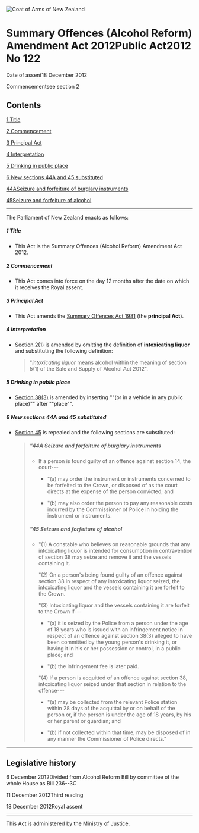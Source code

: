 ![Coat of Arms of New Zealand](/images/leg-crest.jpg)

# Summary Offences (Alcohol Reform) Amendment Act 2012Public Act2012 No 122

Date of assent18 December 2012

Commencementsee section 2

## Contents

[1 ][0][][0][Title][0]

[2 ][1][][1][Commencement][1]

[3 ][2][][2][Principal Act][2]

[4 ][3][][3][Interpretation][3]

[5 ][4][][4][Drinking in public place][4]

[6 ][5][][5][New sections 44A and 45 substituted][5]

[44A][6][][6][Seizure and forfeiture of burglary instruments][6]

[45][7][][7][Seizure and forfeiture of alcohol][7]

---

The Parliament of New Zealand enacts as follows:

##### 1 Title
    
*   This Act is the Summary Offences (Alcohol Reform) Amendment Act 2012\.

##### 2 Commencement
    
*   This Act comes into force on the day 12 months after the date on which it receives the Royal assent.

##### 3 Principal Act
    
*   This Act amends the [Summary Offences Act 1981][8] (the **principal Act**).

##### 4 Interpretation
    
*   [Section 2(1)][9] is amended by omitting the definition of **intoxicating liquor** and substituting the following definition:
    
    > "_intoxicating liquor_ means alcohol within the meaning of section 5(1) of the Sale and Supply of Alcohol Act 2012".
    
    

##### 5 Drinking in public place
    
*   [Section 38(3)][10] is amended by inserting ""(or in a vehicle in any public place)"" after ""place"".

##### 6 New sections 44A and 45 substituted
    
*   [Section 45][11] is repealed and the following sections are substituted:
    
    > ##### "44A Seizure and forfeiture of burglary instruments
    >     
    > *   If a person is found guilty of an offence against section 14, the court---
    >         
    >     *   "(a) may order the instrument or instruments concerned to be forfeited to the Crown, or disposed of as the court directs at the expense of the person convicted; and
    >     
    >     *   "(b) may also order the person to pay any reasonable costs incurred by the Commissioner of Police in holding the instrument or instruments.
    >     
    >     
    > 
    > ##### "45 Seizure and forfeiture of alcohol
    >     
    > *   "(1) A constable who believes on reasonable grounds that any intoxicating liquor is intended for consumption in contravention of section 38 may seize and remove it and the vessels containing it.
    >     
    >     "(2) On a person's being found guilty of an offence against section 38 in respect of any intoxicating liquor seized, the intoxicating liquor and the vessels containing it are forfeit to the Crown.
    >     
    >     "(3) Intoxicating liquor and the vessels containing it are forfeit to the Crown if---
    >         
    >     *   "(a) it is seized by the Police from a person under the age of 18 years who is issued with an infringement notice in respect of an offence against section 38(3) alleged to have been committed by the young person's drinking it, or having it in his or her possession or control, in a public place; and
    >     
    >     *   "(b) the infringement fee is later paid.
    >     
    >     "(4) If a person is acquitted of an offence against section 38, intoxicating liquor seized under that section in relation to the offence---
    >         
    >     *   "(a) may be collected from the relevant Police station within 28 days of the acquittal by or on behalf of the person or, if the person is under the age of 18 years, by his or her parent or guardian; and 
    >     
    >     *   "(b) if not collected within that time, may be disposed of in any manner the Commissioner of Police directs."
    >     
    >     
    > 
    > 
    
    

---

## Legislative history

6 December 2012Divided from Alcohol Reform Bill by committee of the whole House as Bill 236--3C

11 December 2012Third reading

18 December 2012Royal assent

---

This Act is administered by the Ministry of Justice.

[0]: http://www.legislation.govt.nz/act/public/2012/0122/latest/whole.html#DLM4925800
[1]: http://www.legislation.govt.nz/act/public/2012/0122/latest/whole.html#DLM4925801
[2]: http://www.legislation.govt.nz/act/public/2012/0122/latest/whole.html#DLM4925802
[3]: http://www.legislation.govt.nz/act/public/2012/0122/latest/whole.html#DLM4925808
[4]: http://www.legislation.govt.nz/act/public/2012/0122/latest/whole.html#DLM4925811
[5]: http://www.legislation.govt.nz/act/public/2012/0122/latest/whole.html#DLM4925812
[6]: http://www.legislation.govt.nz/act/public/2012/0122/latest/whole.html#DLM4925813
[7]: http://www.legislation.govt.nz/act/public/2012/0122/latest/whole.html#DLM4925814
[8]: http://www.legislation.govt.nz/act/public/2012/0122/latest/link.aspx?id=DLM53347
[9]: http://www.legislation.govt.nz/act/public/2012/0122/latest/link.aspx?id=DLM53353
[10]: http://www.legislation.govt.nz/act/public/2012/0122/latest/link.aspx?id=DLM53710
[11]: http://www.legislation.govt.nz/act/public/2012/0122/latest/link.aspx?id=DLM53738